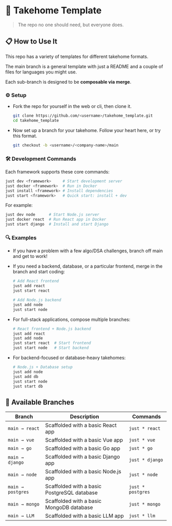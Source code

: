 # 🚀 Takehome Template

> The repo no one should need, but everyone does.

## 📋 How to Use It

This repo has a variety of templates for different takehome formats.

The main branch is a general template with just a README and a couple of files for languages you might use.

Each sub-branch is designed to be **composable via merge**.

### ⚙️ Setup

- Fork the repo for yourself in the web or cli, then clone it.
  ```bash
  git clone https://github.com/<username>/takehome_template.git
  cd takehome_template
  ```

- Now set up a branch for your takehome. Follow your heart here, or try this format.
  ```bash
  git checkout -b <username>/<company-name>/main
  ```

### 🛠️ Development Commands

Each framework supports these core commands:
```bash
just dev <framework>     # Start development server
just docker <framework>  # Run in Docker
just install <framework> # Install dependencies
just start <framework>   # Quick start: install + dev
```

For example:
```bash
just dev node      # Start Node.js server
just docker react  # Run React app in Docker
just start django  # Install and start Django
```

### 🔍 Examples

- If you have a problem with a few algo/DSA challenges, branch off main and get to work!

- If you need a backend, database, or a particular frontend, merge in the branch and start coding:
  ```bash
  # Add React frontend
  just add react
  just start react
  
  # Add Node.js backend
  just add node
  just start node
  ```

- For full-stack applications, compose multiple branches:
  ```bash
  # React frontend + Node.js backend
  just add react
  just add node
  just start react  # Start frontend
  just start node   # Start backend
  ```

- For backend-focused or database-heavy takehomes:
  ```bash
  # Node.js + Database setup
  just add node
  just add db
  just start node
  just start db
  ```

## 🌿 Available Branches

| Branch | Description | Commands |
|--------|-------------|----------|
| `main → react` | Scaffolded with a basic React app | `just * react` |
| `main → vue` | Scaffolded with a basic Vue app | `just * vue` |
| `main → go` | Scaffolded with a basic Go app | `just * go` |
| `main → django` | Scaffolded with a basic Django app | `just * django` |
| `main → node` | Scaffolded with a basic Node.js app | `just * node` |
| `main → postgres` | Scaffolded with a basic PostgreSQL database | `just * postgres` |
| `main → mongo` | Scaffolded with a basic MongoDB database | `just * mongo` |
| `main → LLM` | Scaffolded with a basic LLM app | `just * llm` |


